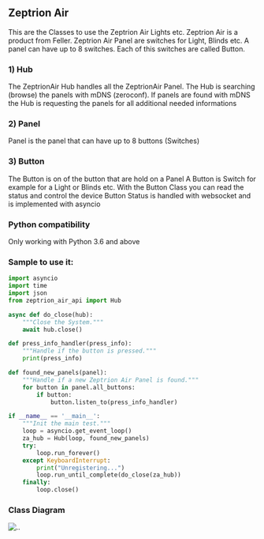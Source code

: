 ## Zeptrion Air

This are the Classes to use the Zeptrion Air Lights etc. Zeptrion Air is
a product from Feller. Zeptrion Air Panel are switches for Light, Blinds
etc. A panel can have up to 8 switches. Each of this switches are called
Button.

### 1) Hub

The ZeptrionAir Hub handles all the ZeptrionAir Panel. The Hub is
searching (browse) the panels with mDNS (zeroconf). If panels are found
with mDNS the Hub is requesting the panels for all additional needed
informations

### 2) Panel

Panel is the panel that can have up to 8 buttons (Switches)

### 3) Button

The Button is on of the button that are hold on a Panel A
Button is Switch for example for a Light or Blinds etc. With the
Button Class you can read the status and control the device
Button Status is handled with websocket and is implemented with asyncio

### Python compatibility
Only working with Python 3.6 and above

### Sample to use it:

``` python
import asyncio
import time
import json
from zeptrion_air_api import Hub

async def do_close(hub):
    """Close the System."""
    await hub.close()

def press_info_handler(press_info):
    """Handle if the button is pressed."""
    print(press_info)

def found_new_panels(panel):
    """Handle if a new Zeptrion Air Panel is found."""
    for button in panel.all_buttons:
        if button:
            button.listen_to(press_info_handler)

if __name__ == '__main__':
    """Init the main test."""
    loop = asyncio.get_event_loop()
    za_hub = Hub(loop, found_new_panels)
    try:
        loop.run_forever()
    except KeyboardInterrupt:
        print("Unregistering...")
        loop.run_until_complete(do_close(za_hub))
    finally:
        loop.close()
```

### Class Diagram
![..](http://www.plantuml.com/plantuml/proxy?src=https://raw.githubusercontent.com/swissglider/zeptrionAirApi/master/class-diagram.wsd)
